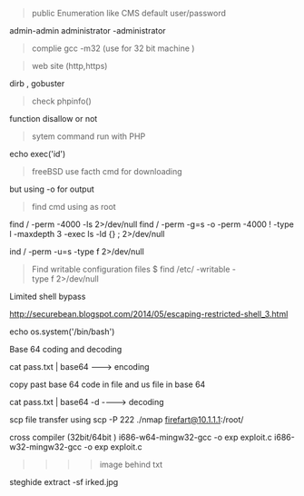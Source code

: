 > public Enumeration  like CMS 
>default user/password

admin-admin
administrator -administrator

> complie gcc -m32 (use for 32 bit machine )


>web site (http,https)

dirb  , gobuster 

>  check phpinfo()  

function  disallow  or not

>sytem command  run with PHP

echo exec('id')

> freeBSD use facth  cmd for downloading 

but using -o for output



> find cmd using as root


find / -perm -4000 -ls 2>/dev/null
find / -perm -g=s -o -perm -4000 ! -type l -maxdepth 3 -exec ls -ld {} \; 2>/dev/null

ind / -perm -u=s -type f 2>/dev/null


>	Find writable configuration files
 $ find /etc/ -writable -type f 2>/dev/null


Limited shell  bypass

http://securebean.blogspot.com/2014/05/escaping-restricted-shell_3.html

echo os.system('/bin/bash')


Base 64  coding and decoding 

cat pass.txt  | base64      ---> encoding

copy past base 64 code in file and us file in base 64 

cat pass.txt  | base64 -d  ----> decoding

scp file transfer using 
scp -P 222 ./nmap firefart@10.1.1.1:/root/

cross compiler (32bit/64bit )
i686-w64-mingw32-gcc -o exp exploit.c
i686-w32-mingw32-gcc -o exp exploit.c 


>>>>  image behind txt

steghide extract -sf irked.jpg

